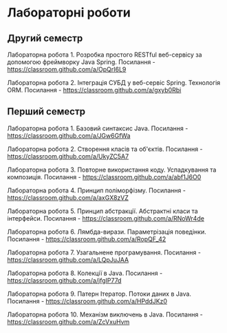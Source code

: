 # Лабораторні роботи

## Другий семестр

Лабораторна робота 1. Розробка простого RESTful веб-сервісу за допомогою фреймворку Java Spring. Посилання - https://classroom.github.com/a/OpQrI6L9

Лабораторна робота 2. Інтеграція СУБД у веб-сервіс Spring. Технологія ORM. Посилання - https://classroom.github.com/a/gxyb0Rbi


## Перший семестр

Лабораторна робота 1. Базовий синтаксис Java. Посилання - https://classroom.github.com/a/JGw6GfWa

Лабораторна робота 2. Створення класів та об'єктів. Посилання - https://classroom.github.com/a/UkyZC5A7

Лабораторна робота 3. Повторне використання коду. Успадкування та композиція. Посилання - https://classroom.github.com/a/abf1J6O0

Лабораторна робота 4. Принцип поліморфізму. Посилання - https://classroom.github.com/a/axGX8zVZ

Лабораторна робота 5. Принцип абстракції. Абстрактні класи та інтерфейси. Посилання - https://classroom.github.com/a/RNoWr4de

Лабораторна робота 6. Лямбда-вирази. Параметрізація поведінки. Посилання - https://classroom.github.com/a/RopQF_42

Лабораторна робота 7. Узагальнене програмування. Посилання - https://classroom.github.com/a/LQpJuJAA

Лабораторна робота 8. Колекції в Java. Посилання - https://classroom.github.com/a/jfgIP77d

Лабораторна робота 9. Патерн Ітератор. Потоки даних в Java. Посилання - https://classroom.github.com/a/HPddJKz0

Лабораторна робота 10. Механізм виключень в Java. Посилання  - https://classroom.github.com/a/ZcVxuHvm
